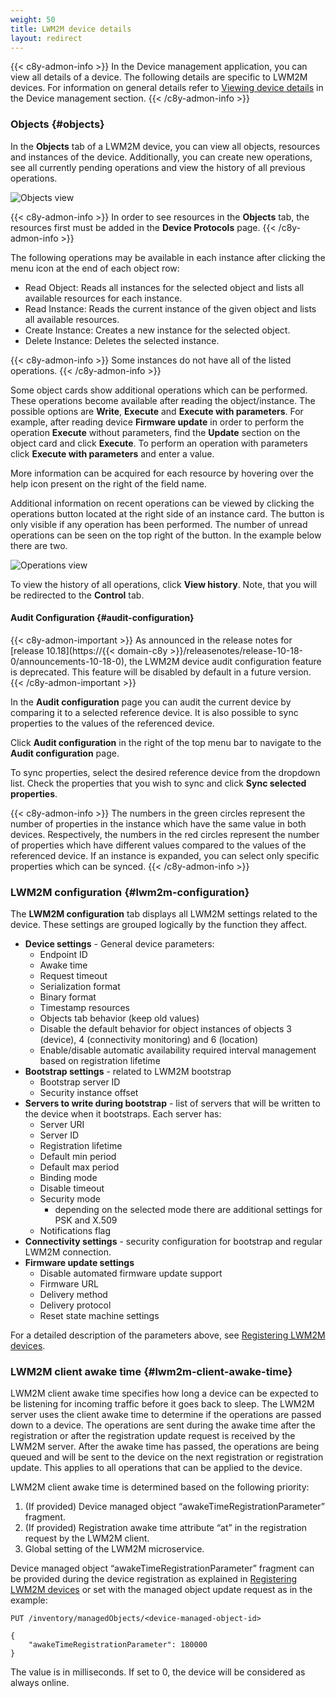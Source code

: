 ```yaml
---
weight: 50
title: LWM2M device details
layout: redirect
---
```


{{< c8y-admon-info >}}
In the Device management application, you can view all details of a device. The following details are specific to LWM2M devices. For information on general details refer to [Viewing device details](/device-management-application/viewing-device-details) in the Device management section.
{{< /c8y-admon-info >}}

### Objects {#objects}

In the **Objects** tab of a LWM2M device, you can view all objects, resources and instances of the device. Additionally, you can create new operations, see all currently pending operations and view the history of all previous operations.

![Objects view](/images/device-protocols/lwm2m/lwm2m-objects.png)

{{< c8y-admon-info >}}
In order to see resources in the **Objects** tab, the resources first must be added in the **Device Protocols** page.
{{< /c8y-admon-info >}}

The following operations may be available in each instance after clicking the menu icon <i class="dlt-c8y-icon-menu-vertical text-muted icon-20"></i> at the end of each object row:

- Read Object: Reads all instances for the selected object and lists all available resources for each instance.
- Read Instance: Reads the current instance of the given object and lists all available resources.
- Create Instance: Creates a new instance for the selected object.
- Delete Instance: Deletes the selected instance.

{{< c8y-admon-info >}}
Some instances do not have all of the listed operations.
{{< /c8y-admon-info >}}

Some object cards show additional operations which can be performed. These operations become available after reading the object/instance. The possible options are **Write**, **Execute** and **Execute with parameters**. For example, after reading device **Firmware update** in order to perform the operation **Execute** without parameters, find the **Update** section on the object card and click **Execute**. To perform an operation with parameters click **Execute with parameters** and enter a value.

More information can be acquired for each resource by hovering over the help icon <i class="dlt-c8y-icon-help-outline text-info icon-20"></i> present on the right of the field name.

Additional information on recent operations can be viewed by clicking the operations button located at the right side of an instance card. The button is only visible if any operation has been performed. The number of unread operations can be seen on the top right of the button. In the example below there are two.

![Operations view](/images/device-protocols/lwm2m/lwm2m-devices-operations.png)

To view the history of all operations, click **View history**. Note, that you will be redirected to the **Control** tab.

#### Audit Configuration {#audit-configuration}

{{< c8y-admon-important >}}
As announced in the release notes for [release 10.18](https://{{< domain-c8y >}}/releasenotes/release-10-18-0/announcements-10-18-0), the LWM2M device audit configuration feature is deprecated. This feature will be disabled by default in a future version.
{{< /c8y-admon-important >}}

In the **Audit configuration** page you can audit the current device by comparing it to a selected reference device. It is also possible to sync properties to the values of the referenced device.

Click **Audit configuration** in the right of the top menu bar to navigate to the **Audit configuration** page.

To sync properties, select the desired reference device from the dropdown list. Check the properties that you wish to sync and click **Sync selected properties**.

{{< c8y-admon-info >}}
The numbers in the green circles represent the number of properties in the instance which have the same value in both devices. Respectively, the numbers in the red circles represent the number of properties which have different values compared to the values of the referenced device. If an instance is expanded, you can select only specific properties which can be synced.
{{< /c8y-admon-info >}}

### LWM2M configuration {#lwm2m-configuration}

The **LWM2M configuration** tab displays all LWM2M settings related to the device. These settings are grouped logically by the function they affect.

* **Device settings** - General device parameters:
  * Endpoint ID
  * Awake time
  * Request timeout
  * Serialization format
  * Binary format
  * Timestamp resources
  * Objects tab behavior (keep old values)
  * Disable the default behavior for object instances of objects 3 (device), 4 (connectivity monitoring) and 6 (location)
  * Enable/disable automatic availability required interval management based on registration lifetime
* **Bootstrap settings** - related to LWM2M bootstrap
  * Bootstrap server ID
  * Security instance offset
* **Servers to write during bootstrap** - list of servers that will be written to the device when it bootstraps. Each server has:
  * Server URI
  * Server ID
  * Registration lifetime
  * Default min period
  * Default max period
  * Binding mode
  * Disable timeout
  * Security mode
    * depending on the selected mode there are additional settings for PSK and X.509
  * Notifications flag
* **Connectivity settings** - security configuration for bootstrap and regular LWM2M connection.
* **Firmware update settings**
  * Disable automated firmware update support
  * Firmware URL
  * Delivery method
  * Delivery protocol
  * Reset state machine settings

For a detailed description of the parameters above, see [Registering LWM2M devices](#registering-lwm2m-devices).

### LWM2M client awake time {#lwm2m-client-awake-time}

LWM2M client awake time specifies how long a device can be expected to be listening for incoming traffic before it goes back to sleep. The LWM2M server uses the client awake time to determine if the operations are passed down to a device.
The operations are sent during the awake time after the registration or after the registration update request is received by the LWM2M server.
After the awake time has passed, the operations are being queued and will be sent to the device on the next registration or registration update.
This applies to all operations that can be applied to the device.

LWM2M client awake time is determined based on the following priority:
1. (If provided) Device managed object &ldquo;awakeTimeRegistrationParameter&rdquo; fragment.
2. (If provided) Registration awake time attribute &ldquo;at&rdquo; in the registration request by the LWM2M client.
3. Global setting of the LWM2M microservice.

Device managed object &ldquo;awakeTimeRegistrationParameter&rdquo; fragment can be provided during the device registration as explained in [Registering LWM2M devices](/protocol-integration/lwm2m/#registering-lwm2m-devices) or set with the managed object update request as in the example:
```
PUT /inventory/managedObjects/<device-managed-object-id>

{
    "awakeTimeRegistrationParameter": 180000
}
```
The value is in milliseconds. If set to 0, the device will be considered as always online.
